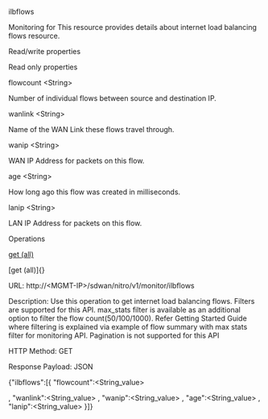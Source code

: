 ilbflows

Monitoring for This resource provides details about internet load balancing flows resource.

Read/write properties

Read only properties

flowcount &lt;String&gt;

Number of individual flows between source and destination IP.

wanlink &lt;String&gt;

Name of the WAN Link these flows travel through.

wanip &lt;String&gt;

WAN IP Address for packets on this flow.

age &lt;String&gt;

How long ago this flow was created in milliseconds.

lanip &lt;String&gt;

LAN IP Address for packets on this flow.

Operations

[get (all)](#get_all)

[get (all)]{}

URL: http://&lt;MGMT-IP&gt;/sdwan/nitro/v1/monitor/ilbflows

Description: Use this operation to get internet load balancing flows. Filters are supported for this API. max\_stats filter is available as an additional option to filter the flow count(50/100/1000). Refer Getting Started Guide where filtering is explained via example of flow summary with max stats filter for monitoring API. Pagination is not supported for this API

HTTP Method: GET

Response Payload: JSON

{"ilbflows":\[{ "flowcount":&lt;String\_value&gt;

, "wanlink":&lt;String\_value&gt; , "wanip":&lt;String\_value&gt; , "age":&lt;String\_value&gt; , "lanip":&lt;String\_value&gt; }\]}
